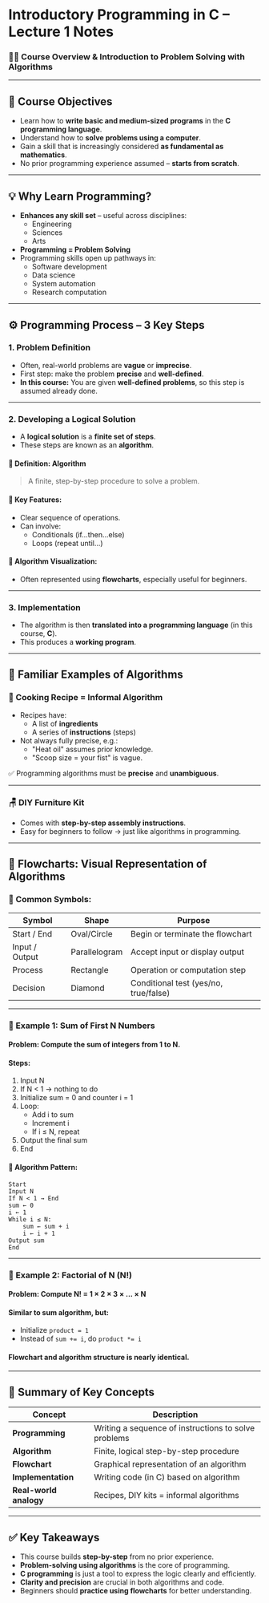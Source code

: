 # **Introductory Programming in C – Lecture 1 Notes**

### 🧑‍🏫 Course Overview & Introduction to Problem Solving with Algorithms

---

## 🎯 Course Objectives

- Learn how to **write basic and medium-sized programs** in the **C programming language**.
- Understand how to **solve problems using a computer**.
- Gain a skill that is increasingly considered **as fundamental as mathematics**.
- No prior programming experience assumed – **starts from scratch**.

---

## 💡 Why Learn Programming?

- **Enhances any skill set** – useful across disciplines:
    - Engineering
    - Sciences
    - Arts
- **Programming = Problem Solving**
- Programming skills open up pathways in:
    - Software development
    - Data science
    - System automation
    - Research computation

---

## ⚙️ Programming Process – 3 Key Steps

### 1. **Problem Definition**

- Often, real-world problems are **vague** or **imprecise**.
- First step: make the problem **precise** and **well-defined**.
- **In this course:** You are given **well-defined problems**, so this step is assumed already done.

---

### 2. **Developing a Logical Solution**

- A **logical solution** is a **finite set of steps**.
- These steps are known as an **algorithm**.
    
#### 🔑 Definition: Algorithm

> A finite, step-by-step procedure to solve a problem.

#### 📌 Key Features:

- Clear sequence of operations.
- Can involve:
    - Conditionals (if...then...else)
    - Loops (repeat until...)

#### 🔁 Algorithm Visualization:

- Often represented using **flowcharts**, especially useful for beginners.

---

### 3. **Implementation**

- The algorithm is then **translated into a programming language** (in this course, **C**).
- This produces a **working program**.

---

## 🧠 Familiar Examples of Algorithms

### 🍲 Cooking Recipe = Informal Algorithm

- Recipes have:
    - A list of **ingredients**
    - A series of **instructions** (steps)
- Not always fully precise, e.g.:
    - "Heat oil" assumes prior knowledge.
    - "Scoop size = your fist" is vague.

✅ Programming algorithms must be **precise** and **unambiguous**.

---

### 🪑 DIY Furniture Kit

- Comes with **step-by-step assembly instructions**.
- Easy for beginners to follow → just like algorithms in programming.

---

## 🧭 Flowcharts: Visual Representation of Algorithms

### 📐 Common Symbols:

|Symbol|Shape|Purpose|
|---|---|---|
|Start / End|Oval/Circle|Begin or terminate the flowchart|
|Input / Output|Parallelogram|Accept input or display output|
|Process|Rectangle|Operation or computation step|
|Decision|Diamond|Conditional test (yes/no, true/false)|

---

### 🧮 Example 1: Sum of First N Numbers

#### Problem: Compute the sum of integers from 1 to N.

#### Steps:

1. Input N
2. If N < 1 → nothing to do
3. Initialize sum = 0 and counter i = 1
4. Loop:
    - Add i to sum
    - Increment i
    - If i ≤ N, repeat
5. Output the final sum
6. End

#### 🔁 Algorithm Pattern:

```
Start 
Input N 
If N < 1 → End 
sum ← 0 
i ← 1 
While i ≤ N:     
	sum ← sum + i     
	i ← i + 1 
Output sum 
End
```

---

### 🧮 Example 2: Factorial of N (N!)

#### Problem: Compute N! = 1 × 2 × 3 × ... × N

#### Similar to sum algorithm, but:

- Initialize `product = 1`
- Instead of `sum += i`, do `product *= i`

#### Flowchart and algorithm structure is nearly identical.

---

## 🧾 Summary of Key Concepts

|Concept|Description|
|---|---|
|**Programming**|Writing a sequence of instructions to solve problems|
|**Algorithm**|Finite, logical step-by-step procedure|
|**Flowchart**|Graphical representation of an algorithm|
|**Implementation**|Writing code (in C) based on algorithm|
|**Real-world analogy**|Recipes, DIY kits = informal algorithms|

---

## ✅ Key Takeaways

- This course builds **step-by-step** from no prior experience.
- **Problem-solving using algorithms** is the core of programming.
- **C programming** is just a tool to express the logic clearly and efficiently.
- **Clarity and precision** are crucial in both algorithms and code.
- Beginners should **practice using flowcharts** for better understanding.